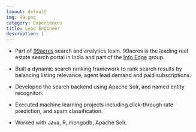 ```yaml
---
layout: default
img: 99.png
category: Experiences
title: Lead Engineer
description: |
---
```


* Part of [99acres](http://www.99acres.com/) search and analytics team. 99acres is the leading real estate search portal in India and part of the [Info Edge](http://www.infoedge.in/) group.

<!--* Developed the search backend using Apache Solr. -->

* Built a dynamic search ranking framework to rank search results by balancing listing relevance, agent lead demand and paid subscriptions.

* Developed the search backend using Apache Solr, and named entity recogniton. 

* Executed machine learning projects including click-through rate prediction, and spam classification.

* Worked with Java, R, mongodb, Apache Solr. 
